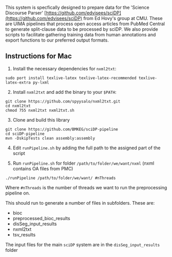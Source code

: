 This system is specfically designed to prepare data for the 'Science Discourse Parser' [https://github.com/edvisees/sciDP](https://github.com/edvisees/sciDP) from Ed Hovy's group at CMU. These are UIMA pipelines that  process open access articles from PubMed Central to generate split-clause data to be processed by sciDP. We also provide scripts to facilitate gathering training data from human annotations and export functions to our preferred output formats. 

## Instructions for Mac

1. Install the necessary dependencies for `nxml2txt`:

 ```Shell
 sudo port install texlive-latex texlive-latex-recommended texlive-latex-extra py-lxml
 ```

2. Install `nxml2txt` and add the binary to your `$PATH`:

 ```Shell
 git clone https://github.com/spyysalo/nxml2txt.git
 cd nxml2txt
 chmod 755 nxml2txt nxml2txt.sh
 ```

3. Clone and build this library

 ```Shell
 git clone https://github.com/BMKEG/sciDP-pipeline
 cd sciDP-pipeline
 mvn -DskipTests clean assembly:assembly
 ```

4. Edit `runPipeline.sh` by adding the full path to the assigned part of the script

5. Run `runPipeline.sh` for folder `/path/to/folder/we/want/nxml` (nxml contains OA files from PMC)

 ```Shell
 ./runPipeline /path/to/folder/we/want/ #nThreads 
 ```
Where `#nThreads` is the number of threads we want to run the preprocessing pipeline on. 

This should run to generate a number of files in subfolders. These are:

* bioc				
* preprocessed_bioc_results
* disSeg_input_results		
* nxml2txt			
* tsv_results

The input files for the main `sciDP` system are in the `disSeg_input_results` folder 
